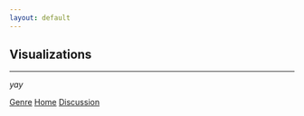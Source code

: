 ```yaml
---
layout: default
---
```


## Visualizations
* * * 


_yay_

<div class="nextbutton-container">
  <a href="/veh-col-NY/pages/genre.html" class="previous-button">Genre</a>
  <a href="{{ site.baseurl }}/" class="home-button">Home</a>
  <a href="../pages/discussion.html" class="next-button">Discussion</a>
</div>

